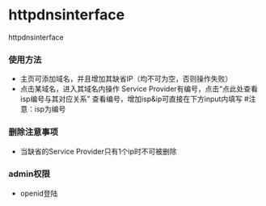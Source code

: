 # httpdnsinterface
httpdnsinterface

### 使用方法
* 主页可添加域名，并且增加其缺省IP（均不可为空，否则操作失败）
* 点击某域名，进入其域名内操作
  Service Provider有编号，点击“点此处查看isp编号与其对应关系”
  查看编号，增加isp&ip可直接在下方input内填写
#注意：isp为编号

### 删除注意事项
* 当缺省的Service Provider只有1个ip时不可被删除

### admin权限
* openid登陆
